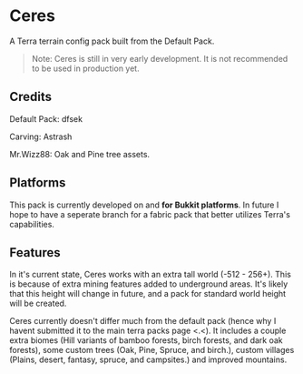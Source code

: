 # Ceres
A Terra terrain config pack built from the Default Pack. 
> Note: Ceres is still in very early development. It is not recommended to be used in production yet. 
## Credits
Default Pack: dfsek 

Carving: Astrash

Mr.Wizz88: Oak and Pine tree assets.

## Platforms
This pack is currently developed on and **for Bukkit platforms**. In future I hope to have a seperate branch for a fabric pack that better utilizes Terra's capabilities. 

## Features
In it's current state, Ceres works with an extra tall world (-512 - 256+). This is because of extra mining features added to underground areas. It's likely that this height will change in future, and a pack for standard world height will be created. 

Ceres currently doesn't differ much from the default pack (hence why I havent submitted it to the main terra packs page <.<). It includes a couple extra biomes (Hill variants of bamboo forests, birch forests, and dark oak forests), some custom trees (Oak, Pine, Spruce, and birch.), custom villages (Plains, desert, fantasy, spruce, and campsites.) and improved mountains. 
